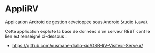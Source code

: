 # AppliRV
Application Android de gestion développée sous Android Studio (Java).

Cette application exploite la base de données d'un serveur REST dont le lien est renseigné ci-dessous :
- https://github.com/ousmane-diallo-sio/GSB-RV-Visiteur-Serveur/

